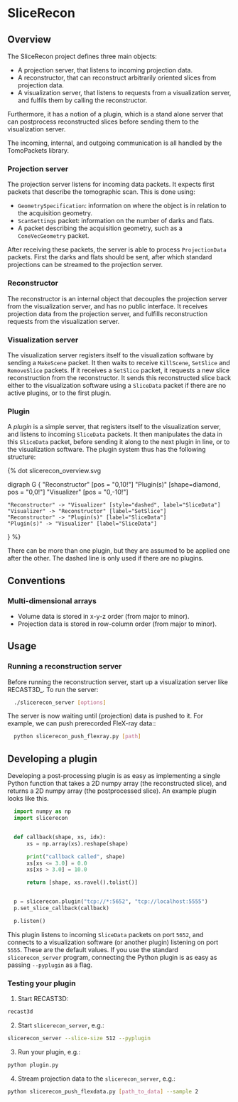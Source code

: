 # SliceRecon

## Overview

The SliceRecon project defines three main objects:

- A projection server, that listens to incoming projection data.
- A reconstructor, that can reconstruct arbitrarily oriented slices from
  projection data.
- A visualization server, that listens to requests from a visualization server,
  and fulfils them by calling the reconstructor.

Furthermore, it has a notion of a plugin, which is a stand alone server that can
postprocess reconstructed slices before sending them to the visualization
server.

The incoming, internal, and outgoing communication is all handled by the TomoPackets library.

### Projection server

The projection server listens for incoming data packets. It expects first
packets that describe the tomographic scan. This is done using:

- `GeometrySpecification`: information on where the object is in relation
  to the acquisition geometry.
- `ScanSettings` packet: information on the number of darks and flats.
- A packet describing the acquisition geometry, such as a `ConeVecGeometry`
  packet.

After receiving these packets, the server is able to process `ProjectionData`
packets. First the darks and flats should be sent, after which standard
projections can be streamed to the projection server.

### Reconstructor

The reconstructor is an internal object that decouples the projection server
from the visualization server, and has no public interface. It receives
projection data from the projection server, and fulfills reconstruction requests
from the visualization server.

### Visualization server

The visualization server registers itself to the visualization software by
sending a `MakeScene` packet. It then waits to receive `KillScene`, `SetSlice`
and `RemoveSlice` packets. If it receives a `SetSlice` packet, it requests a new
slice reconstruction from the reconstructor. It sends this reconstructed slice
back either to the visualization software using a `SliceData` packet if there
are no active plugins, or to the first plugin.

### Plugin

A *plugin* is a simple server, that registers itself to the visualization server,
and listens to incoming `SliceData` packets. It then manipulates the data in
this `SliceData` packet, before sending it along to the next plugin in line, or
to the visualization software. The plugin system thus has the following structure:

{% dot slicerecon_overview.svg

  digraph G {
    "Reconstructor" [pos = "0,10!"]
    "Plugin(s)" [shape=diamond, pos = "0,0!"]
    "Visualizer" [pos = "0,-10!"]

    "Reconstructor" -> "Visualizer" [style="dashed", label="SliceData"]
    "Visualizer" -> "Reconstructor" [label="SetSlice"]
    "Reconstructor" -> "Plugin(s)" [label="SliceData"]
    "Plugin(s)" -> "Visualizer" [label="SliceData"]
  }
%}

There can be more than one plugin, but they are assumed to be applied one after
the other. The dashed line is only used if there are no plugins.

## Conventions

### Multi-dimensional arrays

- Volume data is stored in x-y-z order (from major to minor).
- Projection data is stored in row-column order (from major to minor).


## Usage

### Running a reconstruction server

Before running the reconstruction server, start up a visualization server like
RECAST3D_. To run the server:

```bash
  ./slicerecon_server [options]
```

The server is now waiting until (projection) data is pushed to it. For example,
we can push prerecorded FleX-ray data::

```bash
  python slicerecon_push_flexray.py [path]
```

## Developing a plugin

Developing a post-processing plugin is as easy as implementing a single Python
function that takes a 2D numpy array (the reconstructed slice), and returns a 2D
numpy array (the postprocessed slice). An example plugin looks like this.

```python
  import numpy as np
  import slicerecon


  def callback(shape, xs, idx):
      xs = np.array(xs).reshape(shape)

      print("callback called", shape)
      xs[xs <= 3.0] = 0.0
      xs[xs > 3.0] = 10.0

      return [shape, xs.ravel().tolist()]


  p = slicerecon.plugin("tcp://*:5652", "tcp://localhost:5555")
  p.set_slice_callback(callback)

  p.listen()
```


This plugin listens to incoming `SliceData` packets on port `5652`, and connects
to a visualization software (or another plugin) listening on port `5555`. These
are the default values. If you use the standard `slicerecon_server` program,
connecting the Python plugin is as easy as passing `--pyplugin` as a flag.

### Testing your plugin


1. Start RECAST3D:

```bash
recast3d
```

2. Start `slicerecon_server`, e.g.:

```bash
slicerecon_server --slice-size 512 --pyplugin
```

3. Run your plugin, e.g.:

```bash
python plugin.py
```

4. Stream projection data to the `slicerecon_server`, e.g.:

```bash
python slicerecon_push_flexdata.py [path_to_data] --sample 2
```
